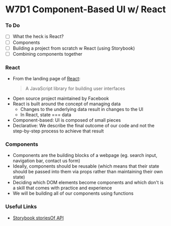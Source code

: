 # W7D1 Component-Based UI w/ React

### To Do
- [ ] What the heck is React?
- [ ] Components
- [ ] Building a project from scratch w React (using Storybook)
- [ ] Combining components together

### React
- From the landing page of [React](https://reactjs.org/):
  > A JavaScript library for building user interfaces
- Open source project maintained by Facebook
- React is built around the concept of managing data
  - Changes to the underlying data result in changes to the UI
  - In React, state === data
- Component-based: UI is composed of small pieces
- Declarative: We describe the final outcome of our code and not the step-by-step process to achieve that result

### Components
- Components are the building blocks of a webpage (eg. search input, navigation bar, contact us form)
- Ideally, components should be reusable (which means that their state should be passed into them via props rather than maintaining their own state)
- Deciding which DOM elements become components and which don't is a skill that comes with practice and experience
- We will be building all of our components using functions

### Useful Links
- [Storybook storiesOf API](https://storybook.js.org/docs/formats/storiesof-api/)
